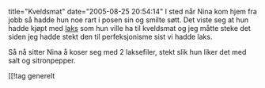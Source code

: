 title="Kveldsmat"
date="2005-08-25 20:54:14"
I sted når Nina kom hjem fra jobb så hadde hun noe rart i posen sin og smilte søtt. Det viste seg at hun hadde kjøpt med <a href="http://no.wikipedia.org/wiki/Laks">laks</a> som hun ville ha til kveldsmat og jeg måtte steke det siden jeg hadde stekt den til perfeksjonisme sist vi hadde laks.

Så nå sitter Nina å koser seg med 2 laksefiler, stekt slik hun liker det med salt og sitronpepper.

[[!tag  generelt
